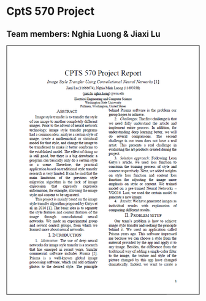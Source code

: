 # CptS 570 Project
## Team members: Nghia Luong & Jiaxi Lu  
![image](https://github.com/14080204/CptS_570_Project/blob/main/img/pdf1.PNG)  
